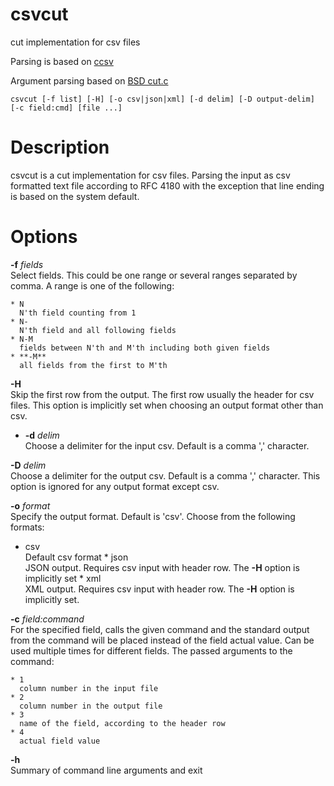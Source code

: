 # csvcut
cut implementation for csv files

Parsing is based on [ccsv](https://github.com/gega/ccsv)

Argument parsing based on [BSD cut.c](https://github.com/freebsd/freebsd-src/blob/937a0055858a098027f464abf0b2b1ec5d36748f/usr.bin/cut/cut.c)

```
csvcut [-f list] [-H] [-o csv|json|xml] [-d delim] [-D output-delim] [-c field:cmd] [file ...]
```


# Description

csvcut is a cut implementation for csv files.
Parsing the input as csv formatted text file according to RFC 4180 with the exception that line
ending is based on the system default.


# Options


 **-f** _fields_  
  Select fields. This could be one range or several ranges separated by comma.
  A range is one of the following:
  
    * N  
      N'th field counting from 1
    * N-  
      N'th field and all following fields
    * N-M  
      fields between N'th and M'th including both given fields
    * **-M**  
      all fields from the first to M'th
  
 **-H**  
  Skip the first row from the output. The first row usually the header for csv
  files. This option is implicitly set when choosing an output format other
  than csv.
  
* **-d** _delim_  
  Choose a delimiter for the input csv. Default is a comma ',' character.
  
 **-D** _delim_  
  Choose a delimiter for the output csv. Default is a comma ',' character.
  This option is ignored for any output format except csv.
  
 **-o** _format_  
  Specify the output format. Default is 'csv'. Choose from the following
  formats:
   * csv  
      Default csv format
    * json  
      JSON output. Requires csv input with header row. The **-H** option is implicitly set
    * xml  
      XML output. Requires csv input with header row. The **-H** option is implicitly set.
  
 **-c** _field:command_  
  For the specified field, calls the given command and the standard output
  from the command will be placed instead of the field actual value. Can be
  used multiple times for different fields. The
  passed arguments to the command:
   
    * 1  
      column number in the input file
    * 2  
      column number in the output file
    * 3  
      name of the field, according to the header row
    * 4  
      actual field value
  
 **-h**  
  Summary of command line arguments and exit
  
